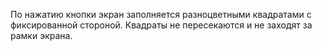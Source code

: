 По нажатию кнопки экран заполняется разноцветными квадратами с 
фиксированной стороной. Квадраты не пересекаются и не заходят за рамки 
экрана.
